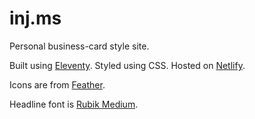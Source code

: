 # inj.ms

Personal business-card style site.

Built using [Eleventy](https://11ty.dev/). Styled using CSS. Hosted on [Netlify](http://netlify.com/).

Icons are from [Feather](https://feathericons.com/).

Headline font is [Rubik Medium](https://fonts.google.com/specimen/Rubik).

